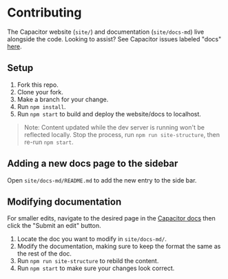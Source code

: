 # Contributing

The Capacitor website (`site/`) and documentation (`site/docs-md`) live alongside the code. Looking to assist? See Capacitor issues labeled "docs" [here](https://github.com/ionic-team/capacitor/issues?q=is%3Aopen+is%3Aissue+label%3Adocs).

## Setup

1. Fork this repo.
1. Clone your fork.
1. Make a branch for your change.
1. Run `npm install`.
1. Run `npm start` to build and deploy the website/docs to localhost.

> Note: Content updated while the dev server is running won't be reflected locally. Stop the process, run `npm run site-structure`, then re-run `npm start`.

## Adding a new docs page to the sidebar
Open `site/docs-md/README.md` to add the new entry to the side bar.

## Modifying documentation

For smaller edits, navigate to the desired page in the [Capacitor docs](https://capacitor.ionicframework.com/docs/) then click the "Submit an edit" button.

1. Locate the doc you want to modify in `site/docs-md/`.
1. Modify the documentation, making sure to keep the format the same as the rest of the doc.
1. Run `npm run site-structure` to rebild the content.
1. Run `npm start` to make sure your changes look correct.
